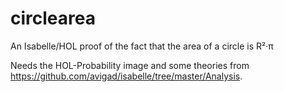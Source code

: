 circlearea
==========

An Isabelle/HOL proof of the fact that the area of a circle is R²·π

Needs the HOL-Probability image and some theories from https://github.com/avigad/isabelle/tree/master/Analysis.
